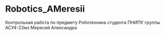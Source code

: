 # Robotics_AMeresii
Контрольная работа по предмету Роботехника студента ПНИПУ группы АСУ4-23мз Мересий Александра
